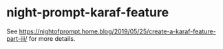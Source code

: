 # night-prompt-karaf-feature

See https://nightofprompt.home.blog/2019/05/25/create-a-karaf-feature-part-iii/ for more details.